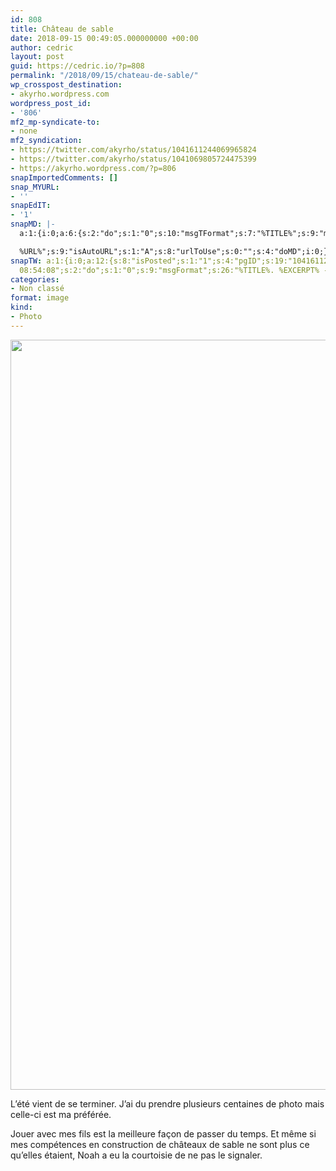 ```yaml
---
id: 808
title: Château de sable
date: 2018-09-15 00:49:05.000000000 +00:00
author: cedric
layout: post
guid: https://cedric.io/?p=808
permalink: "/2018/09/15/chateau-de-sable/"
wp_crosspost_destination:
- akyrho.wordpress.com
wordpress_post_id:
- '806'
mf2_mp-syndicate-to:
- none
mf2_syndication:
- https://twitter.com/akyrho/status/1041611244069965824
- https://twitter.com/akyrho/status/1041069805724475399
- https://akyrho.wordpress.com/?p=806
snapImportedComments: []
snap_MYURL:
- ''
snapEdIT:
- '1'
snapMD: |-
  a:1:{i:0;a:6:{s:2:"do";s:1:"0";s:10:"msgTFormat";s:7:"%TITLE%";s:9:"msgFormat";s:19:"%FULLTEXT%

  %URL%";s:9:"isAutoURL";s:1:"A";s:8:"urlToUse";s:0:"";s:4:"doMD";i:0;}}"
snapTW: a:1:{i:0;a:12:{s:8:"isPosted";s:1:"1";s:4:"pgID";s:19:"1041611244069965824";s:7:"postURL";s:53:"https://twitter.com/akyrho/status/1041611244069965824";s:5:"pDate";s:19:"2018-09-17
  08:54:08";s:2:"do";s:1:"0";s:9:"msgFormat";s:26:"%TITLE%. %EXCERPT% - %URL%";s:8:"attchImg";s:1:"0";s:9:"isAutoImg";s:1:"A";s:8:"imgToUse";s:0:"";s:9:"isAutoURL";s:1:"A";s:8:"urlToUse";s:0:"";s:4:"doTW";i:0;}}
categories:
- Non classé
format: image
kind:
- Photo
---
```

<img class="size-full wp-image-807" src="https://i0.wp.com/cedric.io/wp-content/uploads/2018/09/img_0350.jpg?resize=900%2C1200&#038;ssl=1" width="900" height="1200" srcset="https://i0.wp.com/cedric.io/wp-content/uploads/2018/09/img_0350.jpg?w=1536&ssl=1 1536w, https://i0.wp.com/cedric.io/wp-content/uploads/2018/09/img_0350.jpg?resize=225%2C300&ssl=1 225w, https://i0.wp.com/cedric.io/wp-content/uploads/2018/09/img_0350.jpg?resize=768%2C1024&ssl=1 768w, https://i0.wp.com/cedric.io/wp-content/uploads/2018/09/img_0350.jpg?resize=668%2C891&ssl=1 668w" sizes="(max-width: 900px) 100vw, 900px" data-recalc-dims="1" />

L&rsquo;été vient de se terminer. J&rsquo;ai du prendre plusieurs centaines de photo mais celle-ci est ma préférée.

Jouer avec mes fils est la meilleure façon de passer du temps. Et même si mes compétences en construction de châteaux de sable ne sont plus ce qu&rsquo;elles étaient, Noah a eu la courtoisie de ne pas le signaler.